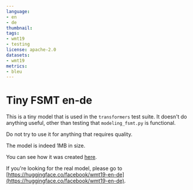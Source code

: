 ```yaml
---
language:
- en
- de
thumbnail:
tags:
- wmt19
- testing
license: apache-2.0
datasets:
- wmt19
metrics:
- bleu
---
```


# Tiny FSMT en-de

This is a tiny model that is used in the `transformers` test suite. It doesn't do anything useful, other than testing that `modeling_fsmt.py` is functional.

Do not try to use it for anything that requires quality.

The model is indeed 1MB in size.

You can see how it was created [here](https://huggingface.co/stas/tiny-wmt19-en-de/blob/main/fsmt-make-tiny-model.py).


If you're looking for the real model, please go to [https://huggingface.co/facebook/wmt19-en-de](https://huggingface.co/facebook/wmt19-en-de).
